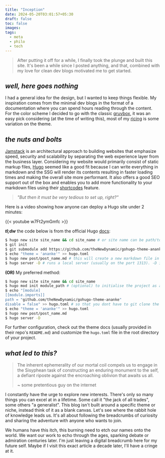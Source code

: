 ```yaml
---
title: "Inception"
date: 2024-05-20T03:01:57+05:30
draft: false
toc: false
images:
tags:
  - meta
  - philo
  - tech
---
```


> After putting it off for a while, I finally took the plunge and built this site. It's been a while since I posted anything, and that, combined with my love for clean dev blogs motivated me to get started.

## **_well, here goes nothing_**

I had a general idea for the design, but I wanted to keep things flexible. My inspiration comes from the minimal dev blogs in the format of a documentation where you can spend hours reading through the content. For the color scheme I decided to go with the classic [gruvbox](https://github.com/morhetz/gruvbox), it was an easy pick considering (at the time of writing this), most of my [ricing](https://excaliburzero.gitbooks.io/an-introduction-to-linux-ricing/content/ricing.html) is some variation on the theme.

## **_the nuts and bolts_**

[Jamstack](https://jamstack.org/) is an architectural approach to building websites that emphasize speed, security and scalability by separating the web experience layer from the business layer. Considering my website would primarily consist of static markup files, [Hugo](https://gohugo.io/) seemed like a good fit because I can write everything in markdown and the SSG will render its contents resulting in faster loading times and making the overall site more performant. It also offers a good SEO support out of the box and enables you to add more functionality to your markdown files using their [shortcodes](https://gohugo.io/content-management/shortcodes/) feature.

> _"But then it must be very tedious to set up, right?"_

Here is a video showing how anyone can deploy a Hugo site under 2 minutes:

{{< youtube w7Ft2ymGmfc >}}

**_tl;dw_** the code below is from the official Hugo [docs](https://gohugo.io/getting-started/quick-start/):

```bash
$ hugo new site site_name && cd site_name # or site name can be path/to/site
$ git init
$ git submodule add https://github.com/theNewDynamic/gohugo-theme-ananke.git themes/ananke # could be any other theme of your liking.
$ echo "theme = 'ananke'" >> hugo.toml
$ hugo new post/post_name.md # this will create a new markdown file in content/post/post_name.md where you can put your content.
$ hugo server -D # runs a local server (usually on the port 1313). -D is for --buildDrafts. Please see the docs for more info.
```

**(OR)** My preferred method:

```bash
$ hugo new site site_name && cd site_name
$ hugo mod init module_path # (optional) to initialise the project as a module.
$ echo "[module]
[[module.imports]]
path = "github.com/theNewDynamic/gohugo-theme-ananke"
disable = false" >> hugo.toml # so that you dont have to git clone the theme.
$ echo "theme = 'ananke'" >> hugo.toml
$ hugo new post/post_name.md
$ hugo server -D
```

For further configuration, check out the theme docs (usually provided in their repo's `README.md`) and customize the `hugo.toml` file in the root directory of your project.

## **_what led to this?_**

> The inherent ephemerality of our mortal coil compels us to engage in the Sisyphean task of constructing an enduring monument to the self, a defiant riposte against the encroaching oblivion that awaits us all.
>
> ~ some pretentious guy on the internet

I constantly have the urge to explore new interests. There's only so many things you can excel at in a lifetime. Some call it "the jack of all trades", some others "a generalist". This blog isn't built around a specific theme or niche, instead think of it as a blank canvas. Let's see where the rabbit hole of knowledge leads us. It's all about following the breadcrumbs of curiosity and sharing the adventure with anyone who wants to join.

We humans have this itch, this burning need to etch our names onto the world. We want our work to echo through the ages, sparking debate or admiration centuries later. I'm just leaving a digital breadcrumb here for my future self. Maybe if I visit this exact article a decade later, I'll have a cringe at it.
